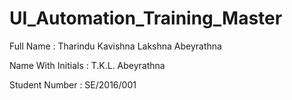 # UI_Automation_Training_Master
 Full Name : Tharindu Kavishna Lakshna Abeyrathna 
 
 Name With Initials : T.K.L. Abeyrathna
 
 Student Number : SE/2016/001
